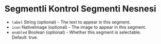 # Segmentli Kontrol Segmenti Nesnesi

* `label` String (optional) - The text to appear in this segment.
* `icon` NativeImage (optional) - The image to appear in this segment.
* `enabled` Boolean (optional) - Whether this segment is selectable. Default: true.